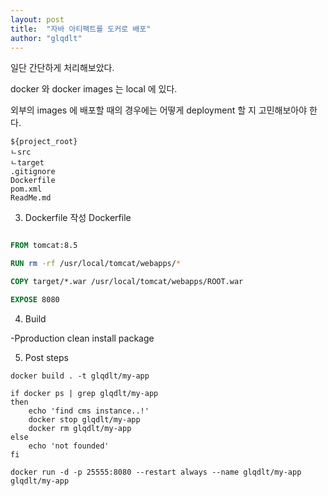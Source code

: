 ```yaml
---
layout: post
title:  "자바 아티팩트를 도커로 배포"
author: "glqdlt"
---
```


일단 간단하게 처리해보았다.

docker 와 docker images 는 local 에 있다.

외부의 images 에 배포할 때의 경우에는 어떻게 deployment 할 지 고민해보아야 한다.


```
${project_root}
ㄴsrc
ㄴtarget
.gitignore
Dockerfile
pom.xml
ReadMe.md
```

3. Dockerfile 작성
Dockerfile
```Dockerfile

FROM tomcat:8.5

RUN rm -rf /usr/local/tomcat/webapps/*

COPY target/*.war /usr/local/tomcat/webapps/ROOT.war

EXPOSE 8080

```

4. Build

-Pproduction clean install package

5. Post steps

```shell
docker build . -t glqdlt/my-app

if docker ps | grep glqdlt/my-app
then
	echo 'find cms instance..!'	
	docker stop glqdlt/my-app
    docker rm glqdlt/my-app
else
	echo 'not founded'
fi

docker run -d -p 25555:8080 --restart always --name glqdlt/my-app glqdlt/my-app
```
